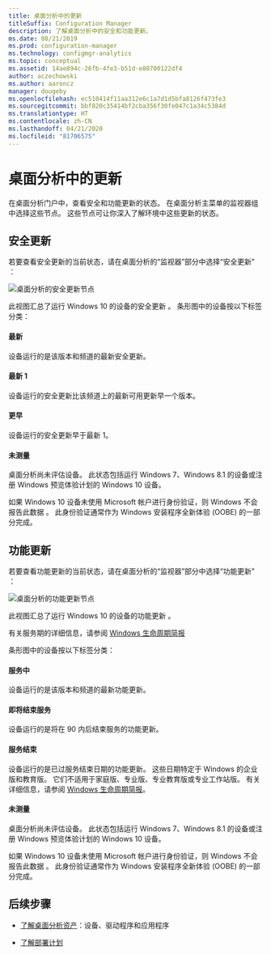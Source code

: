 ```yaml
---
title: 桌面分析中的更新
titleSuffix: Configuration Manager
description: 了解桌面分析中的安全和功能更新。
ms.date: 08/21/2019
ms.prod: configuration-manager
ms.technology: configmgr-analytics
ms.topic: conceptual
ms.assetid: 14ae894c-26fb-4fe3-b51d-e80700122df4
author: aczechowski
ms.author: aaroncz
manager: dougeby
ms.openlocfilehash: ec510414f11aa312e6c1a7d1d5bfa8126f473fe3
ms.sourcegitcommit: bbf820c35414bf2cba356f30fe047c1a34c5384d
ms.translationtype: HT
ms.contentlocale: zh-CN
ms.lasthandoff: 04/21/2020
ms.locfileid: "81706575"
---
```

# <a name="updates-in-desktop-analytics"></a>桌面分析中的更新

在桌面分析门户中，查看安全和功能更新的状态。 在桌面分析主菜单的监视器组中选择这些节点。 这些节点可让你深入了解环境中这些更新的状态。


## <a name="security-updates"></a>安全更新

若要查看安全更新的当前状态，请在桌面分析的“监视器”部分中选择“安全更新”   ：

![桌面分析的安全更新节点](media/security-updates.png)

此视图汇总了运行 Windows 10 的设备的安全更新  。 条形图中的设备按以下标签分类：

#### <a name="latest"></a>最新

设备运行的是该版本和频道的最新安全更新。

#### <a name="latest-1"></a>最新 1

设备运行的安全更新比该频道上的最新可用更新早一个版本。

#### <a name="older"></a>更早

设备运行的安全更新早于最新 1。

#### <a name="not-measured"></a>未测量

桌面分析尚未评估设备。 此状态包括运行 Windows 7、Windows 8.1 的设备或注册 Windows 预览体验计划的 Windows 10 设备。  

如果 Windows 10 设备未使用 Microsoft 帐户进行身份验证，则 Windows 不会报告此数据  。 此身份验证通常作为 Windows 安装程序全新体验 (OOBE) 的一部分完成。<!-- 5148153 -->


## <a name="feature-updates"></a>功能更新

若要查看功能更新的当前状态，请在桌面分析的“监视器”部分中选择“功能更新”   ：

![桌面分析的功能更新节点](media/feature-updates.png)

此视图汇总了运行 Windows 10 的设备的功能更新  。

有关服务期的详细信息，请参阅 [Windows 生命周期简报](https://support.microsoft.com/help/13853/windows-lifecycle-fact-sheet)  

条形图中的设备按以下标签分类：

#### <a name="in-service"></a>服务中

设备运行的是该版本和频道的最新功能更新。  

#### <a name="near-end-of-service"></a>即将结束服务

设备运行的是将在 90 内后结束服务的功能更新。

#### <a name="end-of-service"></a>服务结束

设备运行的是已过服务结束日期的功能更新。 这些日期特定于 Windows 的企业版和教育版。 它们不适用于家庭版、专业版、专业教育版或专业工作站版。 有关详细信息，请参阅 [Windows 生命周期简报](https://support.microsoft.com/help/13853/windows-lifecycle-fact-sheet)。

#### <a name="not-measured"></a>未测量

桌面分析尚未评估设备。 此状态包括运行 Windows 7、Windows 8.1 的设备或注册 Windows 预览体验计划的 Windows 10 设备。

如果 Windows 10 设备未使用 Microsoft 帐户进行身份验证，则 Windows 不会报告此数据  。 此身份验证通常作为 Windows 安装程序全新体验 (OOBE) 的一部分完成。<!-- 5148153 -->


## <a name="next-steps"></a>后续步骤

- [了解桌面分析资产](about-assets.md)：设备、驱动程序和应用程序  

- [了解部署计划](about-deployment-plans.md)  
